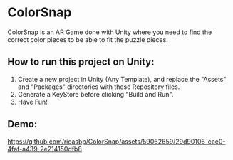 # ColorSnap
ColorSnap is an AR Game done with Unity where you need to find the correct color pieces to be able to fit the puzzle pieces.


## How to run this project on Unity:

1. Create a new project in Unity (Any Template), and replace the "Assets" and "Packages" directories with these Repository files.
2. Generate a KeyStore before clicking "Build and Run".
3. Have Fun!

## Demo:


https://github.com/ricasbp/ColorSnap/assets/59062659/29d90106-cae0-4faf-a439-2e214150dfb8

